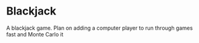 # Blackjack
A blackjack game. Plan on adding a computer player to run through games fast and Monte Carlo it

